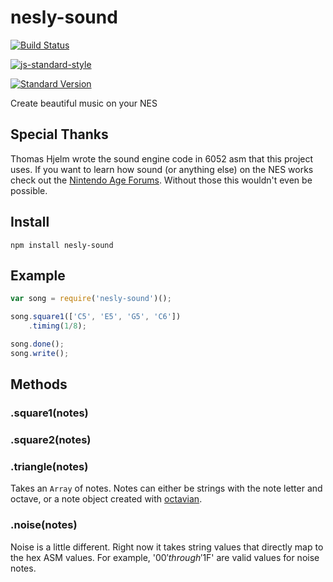 nesly-sound
===========

[![Build Status](https://travis-ci.org/emkay/nesly-sound.svg?branch=master)](https://travis-ci.org/emkay/nesly-sound)

[![js-standard-style](https://cdn.rawgit.com/feross/standard/master/badge.svg)](https://github.com/feross/standard)

[![Standard Version](https://img.shields.io/badge/release-standard%20version-brightgreen.svg)](https://github.com/conventional-changelog/standard-version)

Create beautiful music on your NES

## Special Thanks

Thomas Hjelm wrote the sound engine code in 6052 asm that this project uses. If you want to learn how sound (or anything else) on the NES works check out the [Nintendo Age Forums](http://nintendoage.com/forum/messageview.cfm?catid=22&threadid=7155). Without those this wouldn't even be possible.

## Install

`npm install nesly-sound`

## Example

```javascript
var song = require('nesly-sound')();

song.square1(['C5', 'E5', 'G5', 'C6'])
    .timing(1/8);

song.done();
song.write();
```

## Methods

### .square1(notes)

### .square2(notes)

### .triangle(notes)

Takes an `Array` of notes. Notes can either be strings with the note letter and octave, or a note object created with [octavian](https://github.com/stevekinney/octavian).

### .noise(notes)

Noise is a little different. Right now it takes string values that directly map to the hex ASM values. For example, '$00' through '$1F' are valid values for noise notes.
